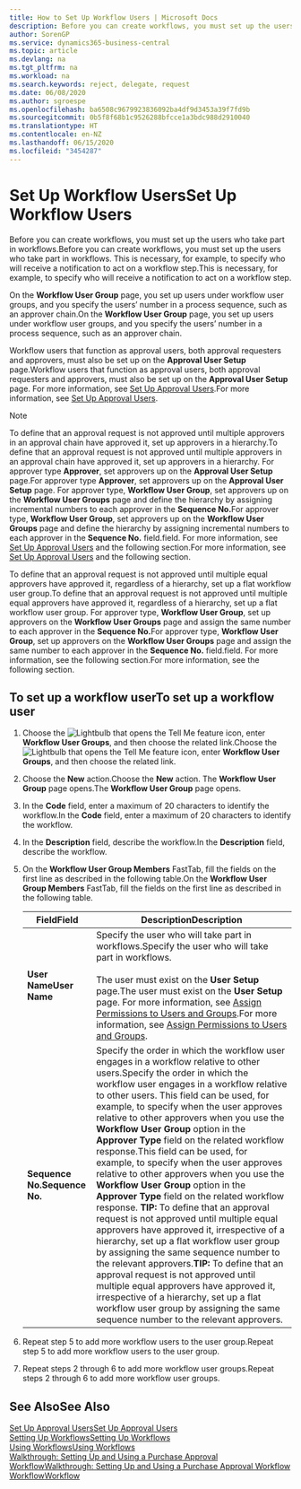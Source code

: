```yaml
---
title: How to Set Up Workflow Users | Microsoft Docs
description: Before you can create workflows, you must set up the users who take part in workflows. This is necessary, for example, to specify who will receive a notification to act on a workflow step.
author: SorenGP
ms.service: dynamics365-business-central
ms.topic: article
ms.devlang: na
ms.tgt_pltfrm: na
ms.workload: na
ms.search.keywords: reject, delegate, request
ms.date: 06/08/2020
ms.author: sgroespe
ms.openlocfilehash: ba6508c9679923836092ba4df9d3453a39f7fd9b
ms.sourcegitcommit: 0b5f8f68b1c9526288bfcce1a3bdc988d2910040
ms.translationtype: HT
ms.contentlocale: en-NZ
ms.lasthandoff: 06/15/2020
ms.locfileid: "3454287"
---
```

# <a name="set-up-workflow-users"></a><span data-ttu-id="1be72-104">Set Up Workflow Users</span><span class="sxs-lookup"><span data-stu-id="1be72-104">Set Up Workflow Users</span></span>

<span data-ttu-id="1be72-105">Before you can create workflows, you must set up the users who take part in workflows.</span><span class="sxs-lookup"><span data-stu-id="1be72-105">Before you can create workflows, you must set up the users who take part in workflows.</span></span> <span data-ttu-id="1be72-106">This is necessary, for example, to specify who will receive a notification to act on a workflow step.</span><span class="sxs-lookup"><span data-stu-id="1be72-106">This is necessary, for example, to specify who will receive a notification to act on a workflow step.</span></span>  

<span data-ttu-id="1be72-107">On the **Workflow User Group** page, you set up users under workflow user groups, and you specify the users’ number in a process sequence, such as an approver chain.</span><span class="sxs-lookup"><span data-stu-id="1be72-107">On the **Workflow User Group** page, you set up users under workflow user groups, and you specify the users’ number in a process sequence, such as an approver chain.</span></span>  

<span data-ttu-id="1be72-108">Workflow users that function as approval users, both approval requesters and approvers, must also be set up on the **Approval User Setup** page.</span><span class="sxs-lookup"><span data-stu-id="1be72-108">Workflow users that function as approval users, both approval requesters and approvers, must also be set up on the **Approval User Setup** page.</span></span> <span data-ttu-id="1be72-109">For more information, see [Set Up Approval Users](across-how-to-set-up-approval-users.md).</span><span class="sxs-lookup"><span data-stu-id="1be72-109">For more information, see [Set Up Approval Users](across-how-to-set-up-approval-users.md).</span></span>  

> [!NOTE]  
> <span data-ttu-id="1be72-110">To define that an approval request is not approved until multiple approvers in an approval chain have approved it, set up approvers in a hierarchy.</span><span class="sxs-lookup"><span data-stu-id="1be72-110">To define that an approval request is not approved until multiple approvers in an approval chain have approved it, set up approvers in a hierarchy.</span></span> <span data-ttu-id="1be72-111">For approver type **Approver**, set approvers up on the **Approval User Setup** page.</span><span class="sxs-lookup"><span data-stu-id="1be72-111">For approver type **Approver**, set approvers up on the **Approval User Setup** page.</span></span> <span data-ttu-id="1be72-112">For approver type, **Workflow User Group**, set approvers up on the **Workflow User Groups** page and define the hierarchy by assigning incremental numbers to each approver in the **Sequence No.**</span><span class="sxs-lookup"><span data-stu-id="1be72-112">For approver type, **Workflow User Group**, set approvers up on the **Workflow User Groups** page and define the hierarchy by assigning incremental numbers to each approver in the **Sequence No.**</span></span> <span data-ttu-id="1be72-113">field.</span><span class="sxs-lookup"><span data-stu-id="1be72-113">field.</span></span> <span data-ttu-id="1be72-114">For more information, see [Set Up Approval Users](across-how-to-set-up-approval-users.md) and the following section.</span><span class="sxs-lookup"><span data-stu-id="1be72-114">For more information, see [Set Up Approval Users](across-how-to-set-up-approval-users.md) and the following section.</span></span>  
>
> <span data-ttu-id="1be72-115">To define that an approval request is not approved until multiple equal approvers have approved it, regardless of a hierarchy, set up a flat workflow user group.</span><span class="sxs-lookup"><span data-stu-id="1be72-115">To define that an approval request is not approved until multiple equal approvers have approved it, regardless of a hierarchy, set up a flat workflow user group.</span></span> <span data-ttu-id="1be72-116">For approver type, **Workflow User Group**, set up approvers on the **Workflow User Groups** page and assign the same number to each approver in the **Sequence No.**</span><span class="sxs-lookup"><span data-stu-id="1be72-116">For approver type, **Workflow User Group**, set up approvers on the **Workflow User Groups** page and assign the same number to each approver in the **Sequence No.**</span></span> <span data-ttu-id="1be72-117">field.</span><span class="sxs-lookup"><span data-stu-id="1be72-117">field.</span></span> <span data-ttu-id="1be72-118">For more information, see the following section.</span><span class="sxs-lookup"><span data-stu-id="1be72-118">For more information, see the following section.</span></span>  

## <a name="to-set-up-a-workflow-user"></a><span data-ttu-id="1be72-119">To set up a workflow user</span><span class="sxs-lookup"><span data-stu-id="1be72-119">To set up a workflow user</span></span>

1. <span data-ttu-id="1be72-120">Choose the ![Lightbulb that opens the Tell Me feature](media/ui-search/search_small.png "Tell me what you want to do") icon, enter **Workflow User Groups**, and then choose the related link.</span><span class="sxs-lookup"><span data-stu-id="1be72-120">Choose the ![Lightbulb that opens the Tell Me feature](media/ui-search/search_small.png "Tell me what you want to do") icon, enter **Workflow User Groups**, and then choose the related link.</span></span>  
2. <span data-ttu-id="1be72-121">Choose the **New** action.</span><span class="sxs-lookup"><span data-stu-id="1be72-121">Choose the **New** action.</span></span> <span data-ttu-id="1be72-122">The **Workflow User Group** page opens.</span><span class="sxs-lookup"><span data-stu-id="1be72-122">The **Workflow User Group** page opens.</span></span>  
3. <span data-ttu-id="1be72-123">In the **Code** field, enter a maximum of 20 characters to identify the workflow.</span><span class="sxs-lookup"><span data-stu-id="1be72-123">In the **Code** field, enter a maximum of 20 characters to identify the workflow.</span></span>  
4. <span data-ttu-id="1be72-124">In the **Description** field, describe the workflow.</span><span class="sxs-lookup"><span data-stu-id="1be72-124">In the **Description** field, describe the workflow.</span></span>  
5. <span data-ttu-id="1be72-125">On the **Workflow User Group Members** FastTab, fill the fields on the first line as described in the following table.</span><span class="sxs-lookup"><span data-stu-id="1be72-125">On the **Workflow User Group Members** FastTab, fill the fields on the first line as described in the following table.</span></span>  

    |<span data-ttu-id="1be72-126">Field</span><span class="sxs-lookup"><span data-stu-id="1be72-126">Field</span></span>|<span data-ttu-id="1be72-127">Description</span><span class="sxs-lookup"><span data-stu-id="1be72-127">Description</span></span>|  
    |---------------------------------|---------------------------------------|  
    |<span data-ttu-id="1be72-128">**User Name**</span><span class="sxs-lookup"><span data-stu-id="1be72-128">**User Name**</span></span>|<span data-ttu-id="1be72-129">Specify the user who will take part in workflows.</span><span class="sxs-lookup"><span data-stu-id="1be72-129">Specify the user who will take part in workflows.</span></span><br /><br /> <span data-ttu-id="1be72-130">The user must exist on the **User Setup** page.</span><span class="sxs-lookup"><span data-stu-id="1be72-130">The user must exist on the **User Setup** page.</span></span> <span data-ttu-id="1be72-131">For more information, see [Assign Permissions to Users and Groups](ui-define-granular-permissions.md).</span><span class="sxs-lookup"><span data-stu-id="1be72-131">For more information, see [Assign Permissions to Users and Groups](ui-define-granular-permissions.md).</span></span>|  
    |<span data-ttu-id="1be72-132">**Sequence No.**</span><span class="sxs-lookup"><span data-stu-id="1be72-132">**Sequence No.**</span></span>|<span data-ttu-id="1be72-133">Specify the order in which the workflow user engages in a workflow relative to other users.</span><span class="sxs-lookup"><span data-stu-id="1be72-133">Specify the order in which the workflow user engages in a workflow relative to other users.</span></span> <span data-ttu-id="1be72-134">This field can be used, for example, to specify when the user approves relative to other approvers when you use the **Workflow User Group** option in the **Approver Type** field on the related workflow response.</span><span class="sxs-lookup"><span data-stu-id="1be72-134">This field can be used, for example, to specify when the user approves relative to other approvers when you use the **Workflow User Group** option in the **Approver Type** field on the related workflow response.</span></span> <span data-ttu-id="1be72-135">**TIP:**  To define that an approval request is not approved until multiple equal approvers have approved it, irrespective of a hierarchy, set up a flat workflow user group by assigning the same sequence number to the relevant approvers.</span><span class="sxs-lookup"><span data-stu-id="1be72-135">**TIP:**  To define that an approval request is not approved until multiple equal approvers have approved it, irrespective of a hierarchy, set up a flat workflow user group by assigning the same sequence number to the relevant approvers.</span></span>|  
6. <span data-ttu-id="1be72-136">Repeat step 5 to add more workflow users to the user group.</span><span class="sxs-lookup"><span data-stu-id="1be72-136">Repeat step 5 to add more workflow users to the user group.</span></span>  
7. <span data-ttu-id="1be72-137">Repeat steps 2 through 6 to add more workflow user groups.</span><span class="sxs-lookup"><span data-stu-id="1be72-137">Repeat steps 2 through 6 to add more workflow user groups.</span></span>  

## <a name="see-also"></a><span data-ttu-id="1be72-138">See Also</span><span class="sxs-lookup"><span data-stu-id="1be72-138">See Also</span></span>

[<span data-ttu-id="1be72-139">Set Up Approval Users</span><span class="sxs-lookup"><span data-stu-id="1be72-139">Set Up Approval Users</span></span>](across-how-to-set-up-approval-users.md)  
[<span data-ttu-id="1be72-140">Setting Up Workflows</span><span class="sxs-lookup"><span data-stu-id="1be72-140">Setting Up Workflows</span></span>](across-set-up-workflows.md)  
[<span data-ttu-id="1be72-141">Using Workflows</span><span class="sxs-lookup"><span data-stu-id="1be72-141">Using Workflows</span></span>](across-use-workflows.md)  
[<span data-ttu-id="1be72-142">Walkthrough: Setting Up and Using a Purchase Approval Workflow</span><span class="sxs-lookup"><span data-stu-id="1be72-142">Walkthrough: Setting Up and Using a Purchase Approval Workflow</span></span>](walkthrough-setting-up-and-using-a-purchase-approval-workflow.md)  
[<span data-ttu-id="1be72-143">Workflow</span><span class="sxs-lookup"><span data-stu-id="1be72-143">Workflow</span></span>](across-workflow.md)  
